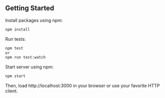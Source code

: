 ## Getting Started

Install packages using npm:
```bash
npm install
```

Run tests:
```bash
npm test
or
npm run test:watch
```

Start server using npm:
```bash
npm start
```

Then, load http://localhost:3000 in your browser or use your favorite HTTP client.